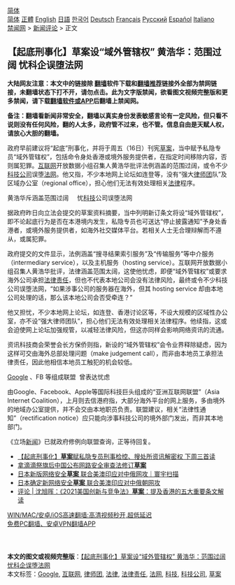  <!-- 面包屑导航 --> <div class="breadcrumb"><!-- GTranslate: https://gtranslate.io/ -->  <div class="switcher notranslate">  <div class="selected">  <a href="#" onclick="return false;"> 简体</a>  </div>  <div class="option">  <a href="https://www.bannedbook.org" onclick="doGTranslate('zh-CN|zh-CN');jQuery('div.switcher div.selected a').html(jQuery(this).html());return false;" title="简体中文" class="nturl selected"> 简体</a>  <a href="https://www.bannedbook.org/zh-tw/" onclick="doGTranslate('zh-CN|zh-TW');jQuery('div.switcher div.selected a').html(jQuery(this).html());return false;" title="繁體中文" class="nturl"> 正體</a>  <a href="https://www.bannedbook.org/en/" onclick="doGTranslate('zh-CN|en');jQuery('div.switcher div.selected a').html(jQuery(this).html());return false;" title="English" class="nturl"> English</a>  <a href="https://www.bannedbook.org/ja/" onclick="doGTranslate('zh-CN|ja');jQuery('div.switcher div.selected a').html(jQuery(this).html());return false;" title="日本語" class="nturl"> 日語</a>  <a href="https://www.bannedbook.org/ko/" onclick="doGTranslate('zh-CN|ko');jQuery('div.switcher div.selected a').html(jQuery(this).html());return false;" title="한국어" class="nturl"> 한국어</a>  <a href="https://www.bannedbook.org/de/" onclick="doGTranslate('zh-CN|de');jQuery('div.switcher div.selected a').html(jQuery(this).html());return false;" title="Deutsch" class="nturl"> Deutsch</a>  <a href="https://www.bannedbook.org/fr/" onclick="doGTranslate('zh-CN|fr');jQuery('div.switcher div.selected a').html(jQuery(this).html());return false;" title="Français" class="nturl"> Français</a>  <a href="https://www.bannedbook.org/ru/" onclick="doGTranslate('zh-CN|ru');jQuery('div.switcher div.selected a').html(jQuery(this).html());return false;" title="Русский" class="nturl"> Русский</a>  <a href="https://www.bannedbook.org/es/" onclick="doGTranslate('zh-CN|es');jQuery('div.switcher div.selected a').html(jQuery(this).html());return false;" title="Español" class="nturl"> Español</a>  <a href="https://www.bannedbook.org/it/" onclick="doGTranslate('zh-CN|it');jQuery('div.switcher div.selected a').html(jQuery(this).html());return false;" title="Italiano" class="nturl"> Italiano</a>  </div>  </div>      <div class='breadcrumb-sub'><!-- Breadcrumb NavXT 6.3.0 --> <a href="https://www.bannedbook.org/" class="home">禁闻网</a> &gt; <a href="https://www.bannedbook.org/bnews/comments/" class="category">新闻评论</a> &gt; 正文</div></div><h2>【起底刑事化】草案设“域外管辖权” 黄浩华：范围过阔 忧科企误堕法网</h2> <p class="notice"><b>大陆网友注意：本文中的链接除 <a href="https://github.com/bannedbook/fanqiang" >翻墙</a>软件下载和<a href="https://github.com/killgcd/justmysocks/blob/master/README.md">翻墙推荐</a>链接外全部为禁网链接，未翻墙状态下打不开，请勿点击。此为文字版禁闻，欲看图文视频完整版和更多禁闻，请下载<a href="https://github.com/bannedbook/fanqiang">翻墙软件或APP</a>后翻墙上禁闻网。</p><p>备注：翻墙看新闻非常安全，翻墙以真实身份发表敏感言论有一定风险，但只看不说则没有任何风险，翻的人太多，政府管不过来，也不管。信息自由是天赋人权，请放心大胆的翻墙。</b></p>  <div class="entry">  <p>政府早前建议将“起底”刑事化，并将于周五（16日）刊宪<a href="https://www.bannedbook.org/bnews/tag/%E8%8D%89%E6%A1%88/" class="st_tag internal_tag" rel="tag" title="标签 草案 下的日志">草案</a>，当中赋予私隐专员“域外管辖权”，包括命令身处香港或境外服务提供者，在指定时间移除内容，否则属犯罪。<a href="https://www.bannedbook.org/bnews/tag/%e4%ba%92%e8%81%94%e7%bd%91/" class="st_tag internal_tag" rel="tag" title="标签 互联网 下的日志">互联网</a>开放数据小组召集人黄浩华批评法例涵盖的范围过阔，或令不少<a href="https://www.bannedbook.org/bnews/tag/%E7%A7%91%E6%8A%80%E5%85%AC%E5%8F%B8/" class="st_tag internal_tag" rel="tag" title="标签 科技公司 下的日志">科技公司</a>误堕<a href="https://www.bannedbook.org/bnews/tag/%E6%B3%95%E7%BD%91/" class="st_tag internal_tag" rel="tag" title="标签 法网 下的日志">法网</a>。他又指，不少本地网上论坛如连登等，没有“强大<a href="https://www.bannedbook.org/bnews/tag/%E5%BE%8B%E5%B8%88%E5%9B%A2/" class="st_tag internal_tag" rel="tag" title="标签 律师团 下的日志">律师团</a>队”及区域办公室（regional office），担心他们无法有效处理相关<a href="https://www.bannedbook.org/bnews/tag/%e6%b3%95%e5%be%8b/" class="st_tag internal_tag" rel="tag" title="标签 法律 下的日志">法律</a>程序。</p> <p>黄浩华斥涵盖范围过阔     忧<a href="https://www.bannedbook.org/bnews/tag/%E7%A7%91%E6%8A%80/" class="st_tag internal_tag" rel="tag" title="标签 科技 下的日志">科技</a>公司误堕法网</p>  <p>据政府昨日向立法会提交的草案资料摘要，当中列明新订条文将设“域外管辖权”，即不论起底行为是否在本港境内发生，私隐专员也可送达“停止披露通知”予身处香港者，或境外服务提供者，如海外社交媒体平台。若相关人士无合理辩解而不遵从，或属犯罪。</p> <p>政府提交的文件显示，法例涵盖“搜寻结果索引服务”及“传输服务”等中介服务（intermediary service），以及主机服务（hosting service）。互联网开放数据小组召集人黄浩华批评，法律涵盖范围太阔，这使他忧虑，即便“域外管辖权”或要求海外公司承担<a href="https://www.bannedbook.org/bnews/tag/%E6%B3%95%E5%BE%8B%E8%B4%A3%E4%BB%BB/" class="st_tag internal_tag" rel="tag" title="标签 法律责任 下的日志">法律责任</a>，但也不代表本地公司会没有法律风险，最终或令不少科技公司误堕法网，“如果涉事公司的服务器在海外，但其 hosting service 却由本地公司处理的话，那么该本地公司会否受牵连？”</p>  <p>他又担忧，不少本地网上论坛，如连登、香港讨论区等，不设大规模的区域性办公室，亦不设“强大律师团队”，担心他们无法有效处理相关法律程序。他续指，这或会迫使网上论坛加强规管，以减轻法律风险，但这亦同样会影响网络资讯的流通。</p> <p>资讯科技商会荣誉会长方保侨则指，新设的“域外管辖权”会令业界释除疑虑，因为这样可交由海外总部处理问题（make judgement call），而非由本地员工承担法律责任，因此他相信本地员工触犯的机会较低。</p>  <p><a href="https://www.bannedbook.org/bnews/tag/google/" class="st_tag internal_tag" rel="tag" title="标签 Google 下的日志">Google</a> 、FB 等组成联盟  曾表达忧虑</p> <p>由Google、Facebook、Apple等国际科技巨头组成的“亚洲互联网联盟”（Asia Internet Coalition），上月则去信港府指，大部分海外平台的网上服务，多由境外的地域办公室提供，并不会交由本地职员负责。联盟建议，相关“法律性通知”（rectification notice）应只能向涉事科技公司的境外部门发出，而非其本地部门。</p>  <p>《立场<span class='wp_keywordlink_affiliate'><a href="https://www.bannedbook.org/" title="新闻">新闻</a></span>》已就政府修例向联盟查询，正等待回复。</p> <ul class='op-related-articles' title='相关阅读'> <li><a href='https://www.bannedbook.org/bnews/comments/20210715/1587514.html' target='_blank'>【起底刑事化】<b>草案</b>赋私隐专员刑事检控、搜处所资讯解密权 下周三首读</a></li> <li><a href='https://www.bannedbook.org/bnews/baitai/20210710/1584470.html' target='_blank'>拿滴滴祭旗后中国公布网路安全审查法修订<b>草案</b></a></li> <li><a href='https://www.bannedbook.org/bnews/taiwannews/20210707/1582418.html' target='_blank'>日本新版网络安全<b>草案</b> 联合美澳印应对中俄网攻｜寰宇扫描</a></li> <li><a href='https://www.bannedbook.org/bnews/comments/20210707/1582242.html' target='_blank'>日本确定新网络安全<b>草案</b> 联合美澳印应对中俄朝网攻</a></li> <li><a href='https://www.bannedbook.org/bnews/comments/20210618/1569121.html' target='_blank'>评论 | 沈旭晖：《2021美国创新与竞争法》<b>草案</b>：提及香港的五大重要条文解读</a></li> </ul> <p class="texttj"> <a href="https://github.com/bannedbook/fanqiang/wiki/V2ray%E6%9C%BA%E5%9C%BA" target="_blank">WIN/MAC/安卓/iOS高速翻墙:高清视频秒开,超低延迟</a><br/> <a href="https://github.com/bannedbook/fanqiang/wiki/%E7%A6%81%E9%97%BB%E7%BD%91%E5%AE%89%E5%8D%93%E7%BF%BB%E5%A2%99%E6%96%B0%E9%97%BBAPP" target="_blank">免费PC翻墙、安卓VPN翻墙APP</a></p><p> </p><a name='sharetosocial'></a>  <div style="margin-bottom:5px;padding-bottom:5px;clear:both"> <div id="archive-pix-1" class="banner-ads"> <!-- AuctionX Display platform tag START --> <div id="26318x728x90x621x_ADSLOT2" clicktrack="%%CLICK_URL_ESC%%"></div> <!-- AuctionX Display platform tag END --> </div> <div id="archive-pix-2" class="banner-ads"> <!-- AuctionX Display platform tag START --> <div id="26315x300x250x621x_ADSLOT2" clicktrack="%%CLICK_URL_ESC%%"></div> <!-- AuctionX Display platform tag END --> </div> </div>    <div id="archive-pix-1" class="banner-ads"> <!-- AuctionX Display platform tag START --> <div id="26318x728x90x621x_ADSLOT3" clicktrack="%%CLICK_URL_ESC%%"></div> <!-- AuctionX Display platform tag END --> </div> <div><b>本文的图文或视频完整版</b>：<a href='https://www.bannedbook.org/bnews/comments/20210715/1587712.html'>【起底刑事化】草案设“域外管辖权” 黄浩华：范围过阔 忧科企误堕法网</a></div>  </div><!--END ENTRY--> <div class="postfooter"> <div>本文标签：<a href="https://www.bannedbook.org/bnews/tag/google/" rel="tag">Google</a>, <a href="https://www.bannedbook.org/bnews/tag/%e4%ba%92%e8%81%94%e7%bd%91/" rel="tag">互联网</a>, <a href="https://www.bannedbook.org/bnews/tag/%E5%BE%8B%E5%B8%88%E5%9B%A2/" rel="tag">律师团</a>, <a href="https://www.bannedbook.org/bnews/tag/%e6%b3%95%e5%be%8b/" rel="tag">法律</a>, <a href="https://www.bannedbook.org/bnews/tag/%E6%B3%95%E5%BE%8B%E8%B4%A3%E4%BB%BB/" rel="tag">法律责任</a>, <a href="https://www.bannedbook.org/bnews/tag/%E6%B3%95%E7%BD%91/" rel="tag">法网</a>, <a href="https://www.bannedbook.org/bnews/tag/%E7%A7%91%E6%8A%80/" rel="tag">科技</a>, <a href="https://www.bannedbook.org/bnews/tag/%E7%A7%91%E6%8A%80%E5%85%AC%E5%8F%B8/" rel="tag">科技公司</a>, <a href="https://www.bannedbook.org/bnews/tag/%E8%8D%89%E6%A1%88/" rel="tag">草案</a></div>  </div><!--END POSTFOOTER--> 